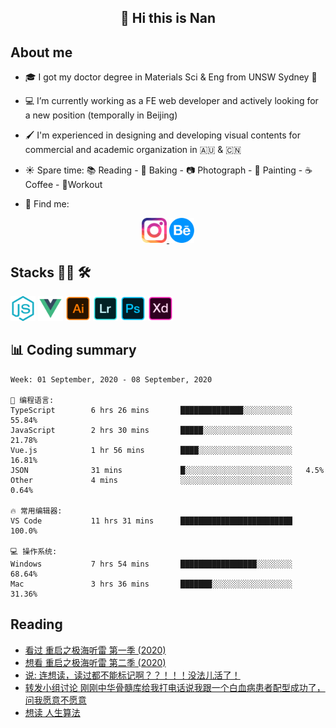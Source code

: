 <h2 align="center">👋 Hi this is Nan</h2>

## About me

- 🎓 I got my doctor degree in Materials Sci & Eng from UNSW Sydney :koala:

- :computer: I’m currently working as a FE web developer and actively looking for a new position (temporally in Beijing)

- :paintbrush: I'm experienced in designing and developing visual contents for commercial and academic organization in :australia: & :cn:

- :sunny: Spare time: :books: Reading - :bread: Baking - :camera: Photograph - :art: Painting - :coffee: Coffee - 💪Workout

- 💬 Find me:
<div align="center">
<a href="https://www.instagram.com/divetothesea/">

<img src="https://raw.githubusercontent.com/southchen/southchen/master/assets/instagram.svg" height="40em"  alt="divetothesea instagram"/>
</a>
<a href="https://www.behance.net/southchen">
<img src="https://raw.githubusercontent.com/southchen/southchen/master/assets/Behance.svg" height="40em"  alt="behance"/>
</a>
</div>

## Stacks 👨‍💻 🛠

<p align='left'>
<div style="display:inline-block">
<img src="https://raw.githubusercontent.com/southchen/southchen/master/assets/JavaScript.svg" height="40em"  alt="javascript"/>
<img src="https://raw.githubusercontent.com/southchen/southchen/master/assets/Vue.svg" height="40em"  alt="vue"/>
<img src="https://raw.githubusercontent.com/southchen/southchen/master/assets/Adobe Ai.svg" height="40em"  alt="adobe ai"/>
<img src="https://raw.githubusercontent.com/southchen/southchen/master/assets/Adobe Lr.svg" height="40em"  alt="adobe lr"/>
<img src="https://raw.githubusercontent.com/southchen/southchen/master/assets/Adobe Ps.svg" height="40em"  alt="adobe Ps"/>
<img src="https://raw.githubusercontent.com/southchen/southchen/master/assets/Adobe Xd.svg" height="40em"  alt="adobe Xd"/>
</div>
</p>

## 📊 Coding summary

<!--START_SECTION:waka-->
```text
Week: 01 September, 2020 - 08 September, 2020

💬 编程语言: 
TypeScript        6 hrs 26 mins       ██████████████░░░░░░░░░░░   55.84% 
JavaScript        2 hrs 30 mins       █████░░░░░░░░░░░░░░░░░░░░   21.78% 
Vue.js            1 hr 56 mins        ████░░░░░░░░░░░░░░░░░░░░░   16.81% 
JSON              31 mins             █░░░░░░░░░░░░░░░░░░░░░░░░   4.5% 
Other             4 mins              ░░░░░░░░░░░░░░░░░░░░░░░░░   0.64%

🔥 常用编辑器: 
VS Code           11 hrs 31 mins      █████████████████████████   100.0%

💻 操作系统: 
Windows           7 hrs 54 mins       █████████████████░░░░░░░░   68.64% 
Mac               3 hrs 36 mins       ███████░░░░░░░░░░░░░░░░░░   31.36%

```


<!--END_SECTION:waka-->

## Reading

<!-- DOUBAN-ACTIVITIES:START -->
- [看过 重启之极海听雷 第一季‎ (2020)](https://www.douban.com/doubanapp/dispatch?uri=/status/3098679618/)
- [想看 重启之极海听雷 第二季‎ (2020)](https://www.douban.com/doubanapp/dispatch?uri=/status/3098679586/)
- [说: 连想读，读过都不能标记啊？？！！！没法儿活了！ ](https://www.douban.com/doubanapp/dispatch?uri=/status/3097078333/)
- [转发小组讨论 刚刚中华骨髓库给我打电话说我跟一个白血病患者配型成功了，问我愿意不愿意](https://www.douban.com/doubanapp/dispatch?uri=/status/3097001885/)
- [想读 人生算法](https://www.douban.com/doubanapp/dispatch?uri=/status/3093399955/)
<!-- DOUBAN-ACTIVITIES:END -->
